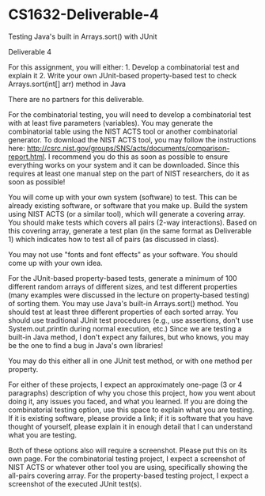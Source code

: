 # CS1632-Deliverable-4
Testing Java's built in Arrays.sort() with JUnit

Deliverable 4

For this assignment, you will either: 1. Develop a combinatorial test and explain it 2. Write your own JUnit-based property-based test to check Arrays.sort(int[] arr) method in Java

There are no partners for this deliverable.

For the combinatorial testing, you will need to develop a combinatorial test with at least five parameters (variables). You may generate the combinatorial table using the NIST ACTS tool or another combinatorial generator. To download the NIST ACTS tool, you may follow the instructions here: http://csrc.nist.gov/groups/SNS/acts/documents/comparison-report.html. I recommend you do this as soon as possible to ensure everything works on your system and it can be downloaded. Since this requires at least one manual step on the part of NIST researchers, do it as soon as possible!

You will come up with your own system (software) to test. This can be already existing software, or software that you make up. Build the system using NIST ACTS (or a similar tool), which will generate a covering array. You should make tests which covers all pairs (2-way interactions). Based on this covering array, generate a test plan (in the same format as Deliverable 1) which indicates how to test all of pairs (as discussed in class).

You may not use "fonts and font effects" as your software. You should come up with your own idea.

For the JUnit-based property-based tests, generate a minimum of 100 different random arrays of different sizes, and test different properties (many examples were discussed in the lecture on property-based testing) of sorting them. You may use Java's built-in Arrays.sort() method. You should test at least three different properties of each sorted array. You should use traditional JUnit test procedures (e.g., use assertions, don't use System.out.println during normal execution, etc.) Since we are testing a built-in Java method, I don't expect any failures, but who knows, you may be the one to find a bug in Java's own libraries!

You may do this either all in one JUnit test method, or with one method per property.

For either of these projects, I expect an approximately one-page (3 or 4 paragraphs) description of why you chose this project, how you went about doing it, any issues you faced, and what you learned. If you are doing the combinatorial testing option, use this space to explain what you are testing. If it is existing software, please provide a link; if it is software that you have thought of yourself, please explain it in enough detail that I can understand what you are testing.

Both of these options also will require a screenshot. Please put this on its own page. For the combinatorial testing project, I expect a screenshot of NIST ACTS or whatever other tool you are using, specifically showing the all-pairs covering array. For the property-based testing project, I expect a screenshot of the executed JUnit test(s).
